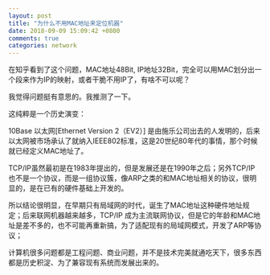 ```yaml
---
layout: post
title: "为什么不用MAC地址来定位机器"
date: 2018-09-09 15:09:42 +0800
comments: true
categories: network
---
```


在知乎看到了这个问题，MAC地址48Bit, IP地址32Bit，完全可以用MAC划分出一个段来作为IP的映射，或者干脆不用IP了，有啥不可以呢？

我觉得问题挺有意思的。我推测了一下。

这纯粹是一个历史演变：

10Base 以太网[Ethernet Version 2（EV2）] 是由施乐公司出去的人发明的，后来以太网被市场承认了就纳入IEEE802标准，这是20世纪80年代的事情，那个时候就已经定义MAC地址了。

TCP/IP虽然最初是在1983年提出的，但是发展还是在1990年之后；另外TCP/IP也不是一个协议，而是一组协议簇，像ARP之类的和MAC地址相关的协议，很明显的，是在已有的硬件基础上开发的。

所以结论很明显，在早期只有局域网的时代，诞生了MAC地址这种硬件地址规定；后来联网机器越来越多，TCP/IP 成为主流联网协议，但是它的年龄和MAC地址是差不多的，也不可能再重新搞，为了适配现有的局域网模式，开发了ARP等协议；

计算机很多问题都是工程问题、商业问题，并不是技术完美就通吃天下，很多东西都是历史积淀、为了兼容现有系统而发展出来的。

